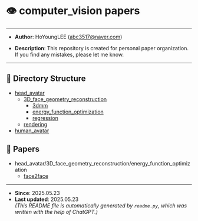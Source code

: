 # 👁️ computer_vision papers
---
- **Author**: HoYoungLEE (abc3517@naver.com)

- **Description**: This repository is created for personal paper organization. If you find any mistakes, please let me know.
---


## 📂 Directory Structure
- [head_avatar](head_avatar/README.md)
  - [3D_face_geometry_reconstruction](head_avatar/3D_face_geometry_reconstruction/README.md)
    - [3dmm](head_avatar/3D_face_geometry_reconstruction/3dmm/README.md)
    - [energy_function_optimization](head_avatar/3D_face_geometry_reconstruction/energy_function_optimization/README.md)
    - [regression](head_avatar/3D_face_geometry_reconstruction/regression/README.md)
  - [rendering](head_avatar/rendering/README.md)
- [human_avatar](human_avatar/README.md)

## 📄 Papers
- head_avatar/3D_face_geometry_reconstruction/energy_function_optimization
  - [face2face](head_avatar/3D_face_geometry_reconstruction/energy_function_optimization/face2face.md)


---
- **Since**: 2025.05.23  
- **Last updated**: 2025.05.23  
_(This README file is automatically generated by `readme.py`, which was written with the help of ChatGPT.)_
